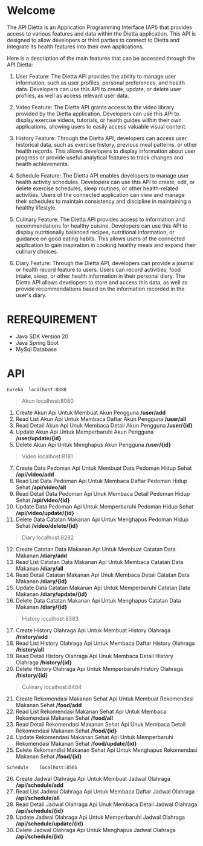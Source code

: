 # Welcome 



The API Dietta is an Application Programming Interface (API) that provides access to various features and data within the Dietta application. This API is designed to allow developers or third parties to connect to Dietta and integrate its health features into their own applications.

Here is a description of the main features that can be accessed through the API Dietta:

1.  User Feature: The Dietta API provides the ability to manage user information, such as user profiles, personal preferences, and health data. Developers can use this API to create, update, or delete user profiles, as well as access relevant user data.
    
2.  Video Feature: The Dietta API grants access to the video library provided by the Dietta application. Developers can use this API to display exercise videos, tutorials, or health guides within their own applications, allowing users to easily access valuable visual content.
    
3.  History Feature: Through the Dietta API, developers can access user historical data, such as exercise history, previous meal patterns, or other health records. This allows developers to display information about user progress or provide useful analytical features to track changes and health achievements.
    
4.  Schedule Feature: The Dietta API enables developers to manage user health activity schedules. Developers can use this API to create, edit, or delete exercise schedules, sleep routines, or other health-related activities. Users of the connected application can view and manage their schedules to maintain consistency and discipline in maintaining a healthy lifestyle.
    
5.  Culinary Feature: The Dietta API provides access to information and recommendations for healthy cuisine. Developers can use this API to display nutritionally balanced recipes, nutritional information, or guidance on good eating habits. This allows users of the connected application to gain inspiration in cooking healthy meals and expand their culinary choices.
    
6.  Diary Feature: Through the Dietta API, developers can provide a journal or health record feature to users. Users can record activities, food intake, sleep, or other health information in their personal diary. The Dietta API allows developers to store and access this data, as well as provide recommendations based on the information recorded in the user's diary.


# REREQUIREMENT

 - Java SDK Version 20
 - Java Spring Boot
 - MySql Database

# API

	Eureka	localhost:8888	
> 	Akun	localhost:8080

 1. Create Akun	Api Untuk Membuat Akun Pengguna	**/user/add** 	
 2. Read List Akun	Api Untuk Membaca Daftar Akun Pengguna	**/user/all** 	
 3. Read Detail Akun	Api Unuk Membaca Detail Akun Pengguna	**/user/{id}**
 4. Update Akun	Api Untuk Memperbaruhi Akun Pengguna	**/user/update/{id}** 	
 5. Delete Akun	Api Untuk Menghapus Akun  Pengguna	**/user/{id}**
 
>  	Video	localhost:8181

7. Create Data Pedoman	Api Untuk Membuat Data Pedoman Hidup
    Sehat	**/api/video/add**
 8. Read List Data Pedoman	Api Untuk Membaca Daftar Pedoman Hidup
    Sehat	**/api/video/all**
 9. Read Detail Data Pedoman	Api Unuk Membaca Detail Pedoman Hidup
    Sehat	**/api/video/{id}**
 10. Update Data Pedoman	Api Untuk Memperbaruhi Pedoman Hidup
    Sehat	**/api/video/update/{id}**
 11. Delete Data Catatan Makanan	Api Untuk Menghapus Pedoman Hidup
    Sehat	**/video/delete/{id}**

> 	Diary	localhost:8282

 12. Create Catatan Data Makanan	Api Untuk Membuat Catatan Data
    Makanan	**/diary/add**
 13. Read List Catatan Data Makanan	Api Untuk Membaca Catatan Data
    Makanan	**/diary/all**
 14. Read Detail Catatan Makanan	Api Unuk Membaca Detail Catatan Data
    Makanan	**/diary/{id}**
 15. Update Data Catatan Makanan	Api Untuk Memperbaruhi Catatan Data
    Makanan	**/diary/update/{id}**
 16. Delete Data Catatan Makanan	Api Untuk Menghapus Catatan Data
    Makanan	**/diary/{id}**

> 	History	localhost:8383

 17. Create History Olahraga	Api Untuk Membuat History
    Olahraga	**/history/add**
 18. Read List History Olahraga	Api Untuk Membaca Daftar History
    Olahraga	**/history/all**
 19. Read Detail History Olahraga	Api Unuk Membaca Detail History
    Olahraga	**/history/{id}**
 20. Delete History Olahraga	Api Untuk Memperbaruhi History
    Olahraga	**/history/{id}**

> 	Culinary	localhost:8484

 21. Create Rekomendasi Makanan Sehat	Api Untuk Membuat Rekomendasi
    Makanan Sehat	**/food/add**
 22. Read List Rekomendasi Makanan Sehat	Api Untuk Membaca Rekomendasi
    Makanan Sehat	**/food/all**
 23. Read Detail Rekomendasi Makanan Sehat	Api Unuk Membaca Detail
    Rekomendasi Makanan Sehat	**/food/{id}**
 24. Update Rekomendasi Makanan Sehat	Api Untuk Memperbaruhi Rekomendasi
    Makanan Sehat	/**food/update/{id}**
 25. Delete Rekomendisi Makanan Sehat	Api Untuk Menghapus Rekomendasi
    Makanan Sehat	**/food/{id}**

	Schedule	localhost:8585	
 26. Create Jadwal Olahraga	Api Untuk Membuat Jadwal Olahraga
    	**/api/schedule/add**
 27. Read List Jadwal Olahraga	Api Untuk Membaca Daftar Jadwal Olahraga
    	**/api/schedule/all**
 28. Read Detail Jadwal Olahraga	Api Unuk Membaca Detail Jadwal Olahraga
    	**/api/schedule/{id}**
 29. Update Jadwal Olahraga	Api Untuk Memperbaruhi Jadwal Olahraga
    	**/api/schedule/update/{id}**
 30. Delete Jadwal Olahraga	Api Untuk Menghapus Jadwal Olahraga
    	**/api/schedule/{id}**
